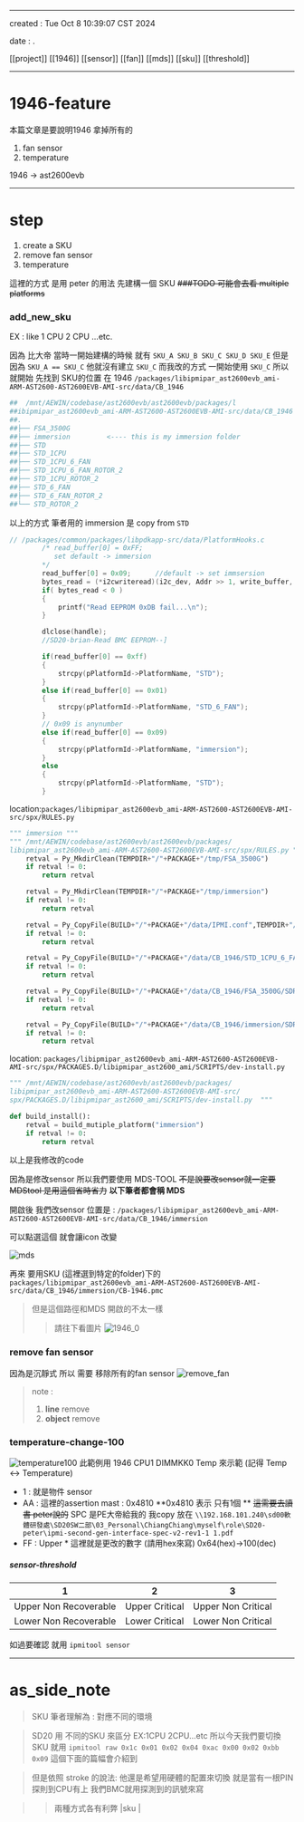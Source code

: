 -------------------------------------------------------------------------------
created	:	Tue Oct  8 10:39:07 CST 2024

date	:	.

[[project]]
[[1946]]
[[sensor]]
[[fan]]
[[mds]]
[[sku]]
[[threshold]]

-------------------------------------------------------------------------------

# 1946-feature #

本篇文章是要說明1946 拿掉所有的
1. fan  sensor
2. temperature

1946 -> ast2600evb

-------------------------------------------------------------------------------

# step #
1. create a SKU
2. remove fan sensor
3. temperature

這裡的方式 是用 peter 的用法
先建構一個 SKU
~~###TODO 可能會去看 multiple platforms~~
### add_new_sku ###
EX : like 1 CPU 2 CPU ...etc.

因為 比大帝 當時一開始建構的時候
就有 `SKU_A SKU_B SKU_C SKU_D SKU_E`
但是因為 `SKU_A == SKU_C` 他就沒有建立 `SKU_C`
而我改的方式 一開始使用 `SKU_C`
所以 就開始 先找到 SKU的位置
在 1946 `/packages/libipmipar_ast2600evb_ami-ARM-AST2600-AST2600EVB-AMI-src/data/CB_1946`
```bash			================start================
##  /mnt/AEWIN/codebase/ast2600evb/ast2600evb/packages/l
##ibipmipar_ast2600evb_ami-ARM-AST2600-AST2600EVB-AMI-src/data/CB_1946
##.
##├── FSA_3500G
##├── immersion			<---- this is my immersion folder
##├── STD
##├── STD_1CPU
##├── STD_1CPU_6_FAN
##├── STD_1CPU_6_FAN_ROTOR_2
##├── STD_1CPU_ROTOR_2
##├── STD_6_FAN
##├── STD_6_FAN_ROTOR_2
##└── STD_ROTOR_2
```
以上的方式 筆者用的 immersion 是 copy from `STD`
```C				================start================
// /packages/common/packages/libpdkapp-src/data/PlatformHooks.c
		/* read_buffer[0] = 0xFF;
		   set default -> immersion
		*/
        read_buffer[0] = 0x09;		//default -> set immsersion
		bytes_read = (*i2cwriteread)(i2c_dev, Addr >> 1, write_buffer, read_buffer, 1, 1);
		if( bytes_read < 0 )
		{
			printf("Read EEPROM 0xDB fail...\n");
		}

		dlclose(handle);
		//SD20-brian-Read BMC EEPROM--]

		if(read_buffer[0] == 0xff)
		{
            strcpy(pPlatformId->PlatformName, "STD");
		}
        else if(read_buffer[0] == 0x01)
		{
			strcpy(pPlatformId->PlatformName, "STD_6_FAN");
		}
        // 0x09 is anynumber
        else if(read_buffer[0] == 0x09)
		{
			strcpy(pPlatformId->PlatformName, "immersion");
		}
        else
		{
            strcpy(pPlatformId->PlatformName, "STD");
		}
```
location:`packages/libipmipar_ast2600evb_ami-ARM-AST2600-AST2600EVB-AMI-src/spx/RULES.py`
```python			================start================
""" immersion """
""" /mnt/AEWIN/codebase/ast2600evb/ast2600evb/packages/
libipmipar_ast2600evb_ami-ARM-AST2600-AST2600EVB-AMI-src/spx/RULES.py """
	retval = Py_MkdirClean(TEMPDIR+"/"+PACKAGE+"/tmp/FSA_3500G")
	if retval != 0:
		return retval

	retval = Py_MkdirClean(TEMPDIR+"/"+PACKAGE+"/tmp/immersion")
	if retval != 0:
		return retval

	retval = Py_CopyFile(BUILD+"/"+PACKAGE+"/data/IPMI.conf",TEMPDIR+"/"+PACKAGE+"/tmp")
	if retval != 0:
		return retval

	retval = Py_CopyFile(BUILD+"/"+PACKAGE+"/data/CB_1946/STD_1CPU_6_FAN_ROTOR_2/SDR.dat",TEMPDIR+"/"+PACKAGE+"/tmp/STD_1CPU_6_FAN_ROTOR_2")
	if retval != 0:
		return retval

	retval = Py_CopyFile(BUILD+"/"+PACKAGE+"/data/CB_1946/FSA_3500G/SDR.dat",TEMPDIR+"/"+PACKAGE+"/tmp/FSA_3500G")
	if retval != 0:
		return retval

	retval = Py_CopyFile(BUILD+"/"+PACKAGE+"/data/CB_1946/immersion/SDR.dat",TEMPDIR+"/"+PACKAGE+"/tmp/immersion")
	if retval != 0:
		return retval
```
location: `packages/libipmipar_ast2600evb_ami-ARM-AST2600-AST2600EVB-AMI-src/spx/PACKAGES.D/libipmipar_ast2600_ami/SCRIPTS/dev-install.py`
```python			================start================
""" /mnt/AEWIN/codebase/ast2600evb/ast2600evb/packages/
libipmipar_ast2600evb_ami-ARM-AST2600-AST2600EVB-AMI-src/
spx/PACKAGES.D/libipmipar_ast2600_ami/SCRIPTS/dev-install.py  """

def build_install():
    retval = build_mutiple_platform("immersion")
    if retval != 0:
        return retval
```
以上是我修改的code

因為是修改sensor 所以我們要使用 MDS-TOOL
~~不是說要改sensor就一定要MDStool 是用這個省時省力~~
**以下筆者都會稱 MDS**

開啟後 我們改sensor
位置是 : `/packages/libipmipar_ast2600evb_ami-ARM-AST2600-AST2600EVB-AMI-src/data/CB_1946/immersion`

可以點選這個 就會讓icon 改變

![mds](./pic/MDS_TOOL_change.png)

再來 要用SKU (這裡選到特定的folder)下的
`packages/libipmipar_ast2600evb_ami-ARM-AST2600-AST2600EVB-AMI-src/data/CB_1946/immersion/CB-1946.pmc`
> 但是這個路徑和MDS 開啟的不太一樣
>> 請往下看圖片
![1946_0](./pic/proj_1946_interface.png)

### remove fan sensor ###
因為是沉靜式 所以 需要 移除所有的fan sensor
![remove_fan](./pic/proj_1946_remove_fan.png)
> note :
> 1. **line** remove
> 2. **object** remove

### temperature-change-100 ###
![temperature100](./pic/project/proj_1946_100.png)
此範例用 1946 CPU1 DIMMKK0 Temp 來示範 (記得 Temp <-> Temperature)
+ 1		:	就是物件 sensor
+ AA	:   這裡的assertion mast : 0x4810 **0x4810 表示 只有1個 **
~~這需要去讀書 peter說的~~
SPC 是PE大帝給我的 我copy 放在 `\\192.168.101.240\sd00軟體研發處\SD20SW二部\03_Personal\ChiangChiang\myself\role\SD20-peter\ipmi-second-gen-interface-spec-v2-rev1-1 1.pdf`
+ FF	:	Upper \*
這裡就是更改的數字 				(請用hex來寫)
0x64(hex)->100(dec)

##### sensor-threshold #####
| 1                     | 2              | 3                  |
|:---------------------:|:--------------:|:------------------:|
| Upper Non Recoverable | Upper Critical | Upper Non Critical |
| Lower Non Recoverable | Lower Critical | Lower Non Critical |

如過要確認 就用 `ipmitool sensor`

-------------------------------------------------------------------------------

# as_side_note #
> SKU 筆者理解為 : 對應不同的環境

> SD20 用 不同的SKU 來區分 EX:1CPU 2CPU...etc
> 所以今天我們要切換 SKU 就用
> `ipmitool raw 0x1c 0x01 0x02 0x04 0xac 0x00 0x02 0xbb 0x09`
> 這個下面的篇幅會介紹到

> 但是依照 stroke 的說法:
> 他還是希望用硬體的配置來切換
> 就是當有一根PIN 探則到CPU有上
> 我們BMC就用探測到的訊號來寫

>> 兩種方式各有利弊
|sku |
